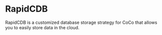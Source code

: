 # RapidCDB
RapidCDB is a customized database storage strategy for CoCo that allows you to easily store data in the cloud.

